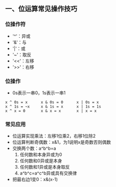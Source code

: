 ## 一、位运算常见操作技巧
### 位操作符
- '^'：异或
- '&'：与
- '|'：或
- '~'：取反
- '<<'：左移
- '>>'：右移

### 位操作
- 0s表示一串0，1s表示一串1

```
x ^ 0s = x      x & 0s = 0      x | 0s = x
x ^ 1s = ~x     x & 1s = x      x | 1s = 1s
x ^ x = 0       x & x = x       x | x = x
```

### 常见应用
- 位运算实现乘法：左移1位乘2，右移1位除2
- 位运算判断奇偶数：x&1，为1说明x是奇数否则偶数
- 交换两个数：a^b^b=a
    1. 任何数和本身异或为0
    2. 任何数和0异或是本身
    3. 任何数和1异或是本身取反
    4. a^b^c=a^c^b异或具有交换律
- 把最右边1变0：x&(x-1)


